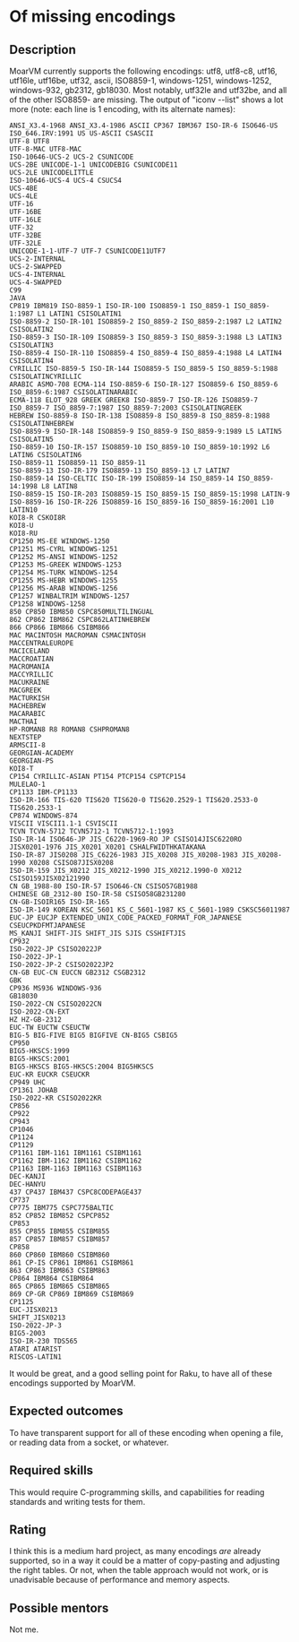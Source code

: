 Of missing encodings
====================

Description
-----------

MoarVM currently supports the following encodings: utf8, utf8-c8, utf16, utf16le, utf16be, utf32, ascii, ISO8859-1, windows-1251, windows-1252, windows-932, gb2312, gb18030.  Most notably, utf32le and utf32be, and all of the other ISO8859- are missing.  The output of "iconv --list" shows a lot more (note: each line is 1 encoding, with its alternate names):

    ANSI_X3.4-1968 ANSI_X3.4-1986 ASCII CP367 IBM367 ISO-IR-6 ISO646-US ISO_646.IRV:1991 US US-ASCII CSASCII
    UTF-8 UTF8
    UTF-8-MAC UTF8-MAC
    ISO-10646-UCS-2 UCS-2 CSUNICODE
    UCS-2BE UNICODE-1-1 UNICODEBIG CSUNICODE11
    UCS-2LE UNICODELITTLE
    ISO-10646-UCS-4 UCS-4 CSUCS4
    UCS-4BE
    UCS-4LE
    UTF-16
    UTF-16BE
    UTF-16LE
    UTF-32
    UTF-32BE
    UTF-32LE
    UNICODE-1-1-UTF-7 UTF-7 CSUNICODE11UTF7
    UCS-2-INTERNAL
    UCS-2-SWAPPED
    UCS-4-INTERNAL
    UCS-4-SWAPPED
    C99
    JAVA
    CP819 IBM819 ISO-8859-1 ISO-IR-100 ISO8859-1 ISO_8859-1 ISO_8859-1:1987 L1 LATIN1 CSISOLATIN1
    ISO-8859-2 ISO-IR-101 ISO8859-2 ISO_8859-2 ISO_8859-2:1987 L2 LATIN2 CSISOLATIN2
    ISO-8859-3 ISO-IR-109 ISO8859-3 ISO_8859-3 ISO_8859-3:1988 L3 LATIN3 CSISOLATIN3
    ISO-8859-4 ISO-IR-110 ISO8859-4 ISO_8859-4 ISO_8859-4:1988 L4 LATIN4 CSISOLATIN4
    CYRILLIC ISO-8859-5 ISO-IR-144 ISO8859-5 ISO_8859-5 ISO_8859-5:1988 CSISOLATINCYRILLIC
    ARABIC ASMO-708 ECMA-114 ISO-8859-6 ISO-IR-127 ISO8859-6 ISO_8859-6 ISO_8859-6:1987 CSISOLATINARABIC
    ECMA-118 ELOT_928 GREEK GREEK8 ISO-8859-7 ISO-IR-126 ISO8859-7 ISO_8859-7 ISO_8859-7:1987 ISO_8859-7:2003 CSISOLATINGREEK
    HEBREW ISO-8859-8 ISO-IR-138 ISO8859-8 ISO_8859-8 ISO_8859-8:1988 CSISOLATINHEBREW
    ISO-8859-9 ISO-IR-148 ISO8859-9 ISO_8859-9 ISO_8859-9:1989 L5 LATIN5 CSISOLATIN5
    ISO-8859-10 ISO-IR-157 ISO8859-10 ISO_8859-10 ISO_8859-10:1992 L6 LATIN6 CSISOLATIN6
    ISO-8859-11 ISO8859-11 ISO_8859-11
    ISO-8859-13 ISO-IR-179 ISO8859-13 ISO_8859-13 L7 LATIN7
    ISO-8859-14 ISO-CELTIC ISO-IR-199 ISO8859-14 ISO_8859-14 ISO_8859-14:1998 L8 LATIN8
    ISO-8859-15 ISO-IR-203 ISO8859-15 ISO_8859-15 ISO_8859-15:1998 LATIN-9
    ISO-8859-16 ISO-IR-226 ISO8859-16 ISO_8859-16 ISO_8859-16:2001 L10 LATIN10
    KOI8-R CSKOI8R
    KOI8-U
    KOI8-RU
    CP1250 MS-EE WINDOWS-1250
    CP1251 MS-CYRL WINDOWS-1251
    CP1252 MS-ANSI WINDOWS-1252
    CP1253 MS-GREEK WINDOWS-1253
    CP1254 MS-TURK WINDOWS-1254
    CP1255 MS-HEBR WINDOWS-1255
    CP1256 MS-ARAB WINDOWS-1256
    CP1257 WINBALTRIM WINDOWS-1257
    CP1258 WINDOWS-1258
    850 CP850 IBM850 CSPC850MULTILINGUAL
    862 CP862 IBM862 CSPC862LATINHEBREW
    866 CP866 IBM866 CSIBM866
    MAC MACINTOSH MACROMAN CSMACINTOSH
    MACCENTRALEUROPE
    MACICELAND
    MACCROATIAN
    MACROMANIA
    MACCYRILLIC
    MACUKRAINE
    MACGREEK
    MACTURKISH
    MACHEBREW
    MACARABIC
    MACTHAI
    HP-ROMAN8 R8 ROMAN8 CSHPROMAN8
    NEXTSTEP
    ARMSCII-8
    GEORGIAN-ACADEMY
    GEORGIAN-PS
    KOI8-T
    CP154 CYRILLIC-ASIAN PT154 PTCP154 CSPTCP154
    MULELAO-1
    CP1133 IBM-CP1133
    ISO-IR-166 TIS-620 TIS620 TIS620-0 TIS620.2529-1 TIS620.2533-0 TIS620.2533-1
    CP874 WINDOWS-874
    VISCII VISCII1.1-1 CSVISCII
    TCVN TCVN-5712 TCVN5712-1 TCVN5712-1:1993
    ISO-IR-14 ISO646-JP JIS_C6220-1969-RO JP CSISO14JISC6220RO
    JISX0201-1976 JIS_X0201 X0201 CSHALFWIDTHKATAKANA
    ISO-IR-87 JIS0208 JIS_C6226-1983 JIS_X0208 JIS_X0208-1983 JIS_X0208-1990 X0208 CSISO87JISX0208
    ISO-IR-159 JIS_X0212 JIS_X0212-1990 JIS_X0212.1990-0 X0212 CSISO159JISX02121990
    CN GB_1988-80 ISO-IR-57 ISO646-CN CSISO57GB1988
    CHINESE GB_2312-80 ISO-IR-58 CSISO58GB231280
    CN-GB-ISOIR165 ISO-IR-165
    ISO-IR-149 KOREAN KSC_5601 KS_C_5601-1987 KS_C_5601-1989 CSKSC56011987
    EUC-JP EUCJP EXTENDED_UNIX_CODE_PACKED_FORMAT_FOR_JAPANESE CSEUCPKDFMTJAPANESE
    MS_KANJI SHIFT-JIS SHIFT_JIS SJIS CSSHIFTJIS
    CP932
    ISO-2022-JP CSISO2022JP
    ISO-2022-JP-1
    ISO-2022-JP-2 CSISO2022JP2
    CN-GB EUC-CN EUCCN GB2312 CSGB2312
    GBK
    CP936 MS936 WINDOWS-936
    GB18030
    ISO-2022-CN CSISO2022CN
    ISO-2022-CN-EXT
    HZ HZ-GB-2312
    EUC-TW EUCTW CSEUCTW
    BIG-5 BIG-FIVE BIG5 BIGFIVE CN-BIG5 CSBIG5
    CP950
    BIG5-HKSCS:1999
    BIG5-HKSCS:2001
    BIG5-HKSCS BIG5-HKSCS:2004 BIG5HKSCS
    EUC-KR EUCKR CSEUCKR
    CP949 UHC
    CP1361 JOHAB
    ISO-2022-KR CSISO2022KR
    CP856
    CP922
    CP943
    CP1046
    CP1124
    CP1129
    CP1161 IBM-1161 IBM1161 CSIBM1161
    CP1162 IBM-1162 IBM1162 CSIBM1162
    CP1163 IBM-1163 IBM1163 CSIBM1163
    DEC-KANJI
    DEC-HANYU
    437 CP437 IBM437 CSPC8CODEPAGE437
    CP737
    CP775 IBM775 CSPC775BALTIC
    852 CP852 IBM852 CSPCP852
    CP853
    855 CP855 IBM855 CSIBM855
    857 CP857 IBM857 CSIBM857
    CP858
    860 CP860 IBM860 CSIBM860
    861 CP-IS CP861 IBM861 CSIBM861
    863 CP863 IBM863 CSIBM863
    CP864 IBM864 CSIBM864
    865 CP865 IBM865 CSIBM865
    869 CP-GR CP869 IBM869 CSIBM869
    CP1125
    EUC-JISX0213
    SHIFT_JISX0213
    ISO-2022-JP-3
    BIG5-2003
    ISO-IR-230 TDS565
    ATARI ATARIST
    RISCOS-LATIN1

It would be great, and a good selling point for Raku, to have all of these encodings supported by MoarVM.

Expected outcomes
-----------------

To have transparent support for all of these encoding when opening a file, or reading data from a socket, or whatever.


Required skills
---------------

This would require C-programming skills, and capabilities for reading standards and writing tests for them.

Rating
------

I think this is a medium hard project, as many encodings *are* already supported, so in a way it could be a matter of copy-pasting and adjusting the right tables.  Or not, when the table approach would not work, or is unadvisable because of performance and memory aspects.

Possible mentors
----------------

Not me.

